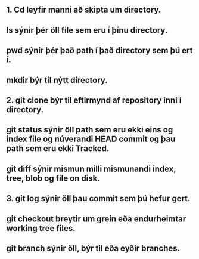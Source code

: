 ## 1. Cd leyfir manni að skipta um directory.
## ls sýnir þér öll file sem eru í þínu directory.
## pwd sýnir þér það path í það directory sem þú ert í.
## mkdir býr til nýtt directory.
## 2. git clone býr til eftirmynd af repository inni í directory.
## git status sýnir öll path sem eru ekki eins og index file og núverandi HEAD commit og þau path sem eru ekki Tracked.
## git diff sýnir mismun milli mismunandi index, tree, blob og file on disk.
## 3. git log sýnir öll þau commit sem þú hefur gert.
## git checkout breytir um grein eða endurheimtar working tree files.
## git branch sýnir öll, býr til eða eyðir branches.
